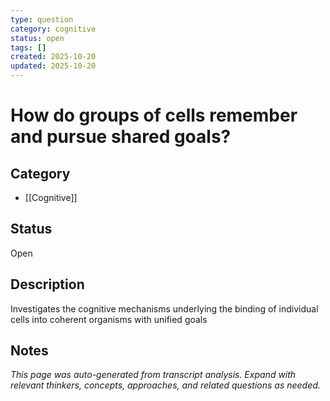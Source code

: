 ```yaml
---
type: question
category: cognitive
status: open
tags: []
created: 2025-10-20
updated: 2025-10-20
---
```


# How do groups of cells remember and pursue shared goals?

## Category

- [[Cognitive]]

## Status

Open

## Description

Investigates the cognitive mechanisms underlying the binding of individual cells into coherent organisms with unified goals

## Notes

*This page was auto-generated from transcript analysis. Expand with relevant thinkers, concepts, approaches, and related questions as needed.*
